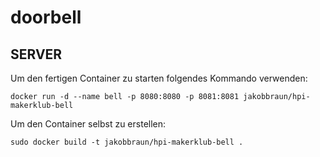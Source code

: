 # doorbell

## SERVER

Um den fertigen Container zu starten folgendes Kommando verwenden:

    docker run -d --name bell -p 8080:8080 -p 8081:8081 jakobbraun/hpi-makerklub-bell 

Um den Container selbst zu erstellen:

    sudo docker build -t jakobbraun/hpi-makerklub-bell .
